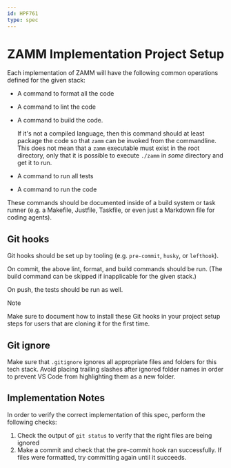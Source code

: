 ```yaml
---
id: HPF761
type: spec
---
```


# ZAMM Implementation Project Setup

Each implementation of ZAMM will have the following common operations defined for the given stack:

- A command to format all the code
- A command to lint the code
- A command to build the code.

  If it's not a compiled language, then this command should at least package the code so that `zamm` can be invoked from the commandline. This does not mean that a `zamm` executable must exist in the root directory, only that it is possible to execute `./zamm` in _some_ directory and get it to run.

- A command to run all tests
- A command to run the code

These commands should be documented inside of a build system or task runner (e.g. a Makefile, Justfile, Taskfile, or even just a Markdown file for coding agents).

## Git hooks

Git hooks should be set up by tooling (e.g. `pre-commit`, `husky`, or `lefthook`).

On commit, the above lint, format, and build commands should be run. (The build command can be skipped if inapplicable for the given stack.)

On push, the tests should be run as well.

> [!NOTE]
> Make sure to document how to install these Git hooks in your project setup steps for users that are cloning it for the first time.

## Git ignore

Make sure that `.gitignore` ignores all appropriate files and folders for this tech stack. Avoid placing trailing slashes after ignored folder names in order to prevent VS Code from highlighting them as a new folder.

## Implementation Notes

In order to verify the correct implementation of this spec, perform the following checks:

1. Check the output of `git status` to verify that the right files are being ignored
2. Make a commit and check that the pre-commit hook ran successfully. If files were formatted, try committing again until it succeeds.
